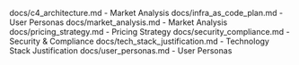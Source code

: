 docs/c4_architecture.md - Market Analysis
docs/infra_as_code_plan.md - User Personas
docs/market_analysis.md - Market Analysis
docs/pricing_strategy.md - Pricing Strategy
docs/security_compliance.md - Security & Compliance
docs/tech_stack_justification.md - Technology Stack Justification
docs/user_personas.md - User Personas
